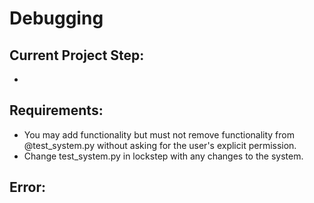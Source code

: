 # Debugging

## Current Project Step:
- 

## Requirements:
- You may add functionality but must not remove functionality from @test_system.py without asking for the user's explicit permission.
- Change test_system.py in lockstep with any changes to the system.

## Error:

